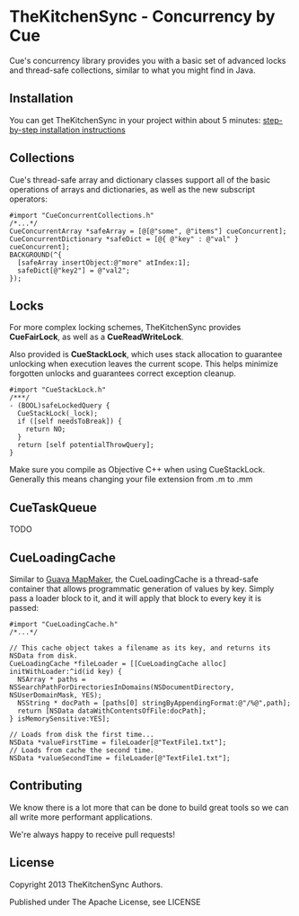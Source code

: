 TheKitchenSync - Concurrency by Cue
===========================

Cue's concurrency library provides you with a basic set of advanced locks and thread-safe collections, similar to what you might find in Java. 

## Installation
You can get TheKitchenSync in your project within about 5 minutes: [step-by-step installation instructions](/Documentation/INSTALL.md)

## Collections
Cue's thread-safe array and dictionary classes support all of the basic operations of arrays and dictionaries, 
as well as the new subscript operators:
~~~~~~~~~~~~~~~~~~~~~~~~~~~~~~~~.objc
#import "CueConcurrentCollections.h"
/*...*/
CueConcurrentArray *safeArray = [@[@"some", @"items"] cueConcurrent];
CueConcurrentDictionary *safeDict = [@{ @"key" : @"val" } cueConcurrent];
BACKGROUND(^{
  [safeArray insertObject:@"more" atIndex:1];
  safeDict[@"key2"] = @"val2";
});
~~~~~~~~~~~~~~~~~~~~~~~~~~~~~~~~

## Locks
For more complex locking schemes, TheKitchenSync provides __CueFairLock__, as well as a __CueReadWriteLock__.

Also provided is __CueStackLock__, which uses stack allocation to guarantee unlocking when execution leaves the current scope.
This helps minimize forgotten unlocks and guarantees correct exception cleanup.

~~~~~~~~~~~~~~~~~~~~~~~~~~~~~~~~.objc
#import "CueStackLock.h"
/***/
- (BOOL)safeLockedQuery {
  CueStackLock(_lock);
  if ([self needsToBreak]) {
    return NO;
  }
  return [self potentialThrowQuery];  
}
~~~~~~~~~~~~~~~~~~~~~~~~~~~~~~~~
Make sure you compile as Objective C++ when using CueStackLock. 
Generally this means changing your file extension from .m to .mm

## CueTaskQueue
TODO

## CueLoadingCache
Similar to [Guava MapMaker](http://docs.guava-libraries.googlecode.com/git-history/v10.0.1/javadoc/com/google/common/collect/MapMaker.html), 
the CueLoadingCache is a thread-safe container that allows programmatic generation of values by key. Simply pass a loader block to it, and it will apply that block to every key it is passed:

~~~~~~~~~~~~~~~~~~~~~~~~~~~~~~~~.objc
#import "CueLoadingCache.h"
/*...*/   

// This cache object takes a filename as its key, and returns its NSData from disk.
CueLoadingCache *fileLoader = [[CueLoadingCache alloc] initWithLoader:^id(id key) {
  NSArray * paths = NSSearchPathForDirectoriesInDomains(NSDocumentDirectory, NSUserDomainMask, YES);
  NSString * docPath = [paths[0] stringByAppendingFormat:@"/%@",path];
  return [NSData dataWithContentsOfFile:docPath];
} isMemorySensitive:YES];

// Loads from disk the first time...
NSData *valueFirstTime = fileLoader[@"TextFile1.txt"];
// Loads from cache the second time.
NSData *valueSecondTime = fileLoader[@"TextFile1.txt"];
~~~~~~~~~~~~~~~~~~~~~~~~~~~~~~~~

## Contributing

We know there is a lot more that can be done to build great tools so we can all write more performant applications.

We're always happy to receive pull requests!

## License

Copyright 2013 TheKitchenSync Authors.

Published under The Apache License, see LICENSE
